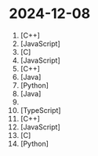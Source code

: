 # 2024-12-08

1. [](https://github.comundefined "《明日方舟》小助手，全日常一键长草！| A one-click tool for the daily tasks of Arknights, supporting all clients.") [C++]
2. [](https://github.comundefined "猫抓 浏览器资源嗅探扩展 / cat-catch Browser Resource Sniffing Extension") [JavaScript]
3. [](https://github.comundefined "Lean's LEDE source") [C]
4. [](https://github.comundefined "使用 NextJS + Notion API 实现的，支持多种部署方案的静态博客，无需服务器、零门槛搭建网站，为Notion和所有创作者设计。 (A static blog built with NextJS and Notion API, supporting multiple deployment options. No server required, zero threshold to set up a website. Designed for Notion and all creators.)") [JavaScript]
5. [](https://github.comundefined "Qt based cross-platform GUI proxy configuration manager (backend: sing-box)") [C++]
6. [](https://github.comundefined "以开源为核心的IDaas/IAM平台，用于管理企业内员工账号、权限、身份认证、应用访问，帮助整合部署在本地或云端的内部办公系统、业务系统及三方 SaaS 系统的所有身份，实现一个账号打通所有应用的服务。") [Java]
7. [](https://github.comundefined "🚀「Douyin_TikTok_Download_API」是一个开箱即用的高性能异步抖音、快手、TikTok、Bilibili数据爬取工具，支持API调用，在线批量解析及下载。") [Python]
8. [](https://github.comundefined "《Hello 算法》：动画图解、一键运行的数据结构与算法教程。支持 Python, Java, C++, C, C#, JS, Go, Swift, Rust, Ruby, Kotlin, TS, Dart 代码。简体版和繁体版同步更新，English version ongoing") [Java]
9. [](https://github.comundefined "图解计算机网络、操作系统、计算机组成、数据库，共 1000 张图 + 50 万字，破除晦涩难懂的计算机基础知识，让天下没有难懂的八股文！🚀 在线阅读：https://xiaolincoding.com") 
10. [](https://github.comundefined "插件化、定制化、无广告的免费音乐播放器") [TypeScript]
11. [](https://github.comundefined "第三方B站客户端，目前可以运行在PC全平台、PSVita、PS4 、Xbox 和 Nintendo Switch上") [C++]
12. [](https://github.comundefined "一个还算强大的Web思维导图。A relatively powerful web mind map.") [JavaScript]
13. [](https://github.comundefined "A local DNS server to obtain the fastest website IP for the best Internet experience, support DoT, DoH. 一个本地DNS服务器，获取最快的网站IP，获得最佳上网体验，支持DoH，DoT。") [C]
14. [](https://github.comundefined "A proxy tool to bypass GFW.") [Python]
